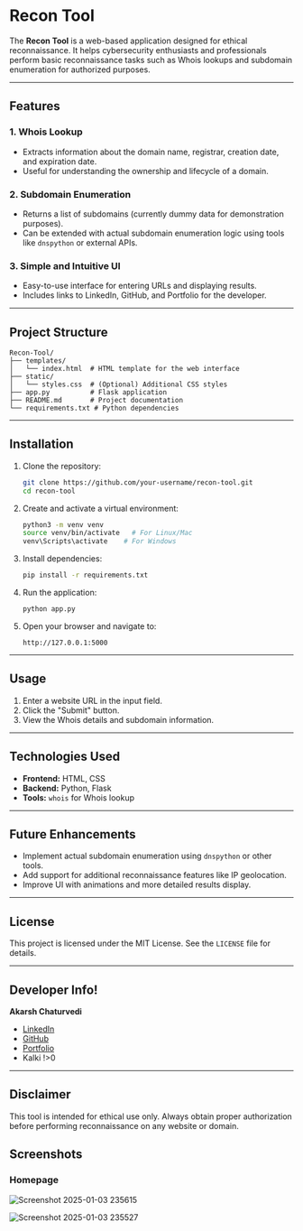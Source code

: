 # Recon Tool

The **Recon Tool** is a web-based application designed for ethical reconnaissance. It helps cybersecurity enthusiasts and professionals perform basic reconnaissance tasks such as Whois lookups and subdomain enumeration for authorized purposes.

---

## Features

### 1. Whois Lookup
- Extracts information about the domain name, registrar, creation date, and expiration date.
- Useful for understanding the ownership and lifecycle of a domain.

### 2. Subdomain Enumeration
- Returns a list of subdomains (currently dummy data for demonstration purposes).
- Can be extended with actual subdomain enumeration logic using tools like `dnspython` or external APIs.

### 3. Simple and Intuitive UI
- Easy-to-use interface for entering URLs and displaying results.
- Includes links to LinkedIn, GitHub, and Portfolio for the developer.

---

## Project Structure

```
Recon-Tool/
├── templates/
│   └── index.html  # HTML template for the web interface
├── static/
│   └── styles.css  # (Optional) Additional CSS styles
├── app.py          # Flask application
├── README.md       # Project documentation
└── requirements.txt # Python dependencies
```

---

## Installation

1. Clone the repository:
   ```bash
   git clone https://github.com/your-username/recon-tool.git
   cd recon-tool
   ```

2. Create and activate a virtual environment:
   ```bash
   python3 -m venv venv
   source venv/bin/activate   # For Linux/Mac
   venv\Scripts\activate    # For Windows
   ```

3. Install dependencies:
   ```bash
   pip install -r requirements.txt
   ```

4. Run the application:
   ```bash
   python app.py
   ```

5. Open your browser and navigate to:
   ```
   http://127.0.0.1:5000
   ```

---

## Usage

1. Enter a website URL in the input field.
2. Click the "Submit" button.
3. View the Whois details and subdomain information.

---

## Technologies Used

- **Frontend:** HTML, CSS
- **Backend:** Python, Flask
- **Tools:** `whois` for Whois lookup


---

## Future Enhancements

- Implement actual subdomain enumeration using `dnspython` or other tools.
- Add support for additional reconnaissance features like IP geolocation.
- Improve UI with animations and more detailed results display.

---

## License

This project is licensed under the MIT License. See the `LICENSE` file for details.

---

## Developer Info!


**Akarsh Chaturvedi**  
- [LinkedIn](https://www.linkedin.com/in/akarsh-chaturvedi-259271236)
- [GitHub](https://github.com/AkarshYash)
- [Portfolio](https://akarshyash.github.io/Akarsh-potfolio/)
- Kalki !>0
---

## Disclaimer

This tool is intended for ethical use only. Always obtain proper authorization before performing reconnaissance on any website or domain.

## Screenshots

### Homepage
![Screenshot 2025-01-03 235615](https://github.com/user-attachments/assets/3feaaed1-9e66-43a3-8546-fb7fd34750ed)

![Screenshot 2025-01-03 235527](https://github.com/user-attachments/assets/41e4e5f0-56dd-4fbe-9c4d-5179944760f3)
